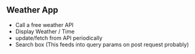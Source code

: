 Weather App
------
 - Call a free weather API
 - Display Weather / Time
 - update/fetch from API periodically
 - Search box (This feeds into query params on post request probably)
  

